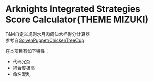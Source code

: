 # Arknights Integrated Strategies Score Calculator(THEME MIZUKI)
T&amp;M自定义规则水月肉鸽仙术杯得分计算器  
参考自[GolvenPuppet/ChickenTreeCup](https://github.com/GolvenPuppet/ChickenTreeCup)

在本项目有如下特性：
* 代码冗杂
* 耦合度极高
* 命名混乱

